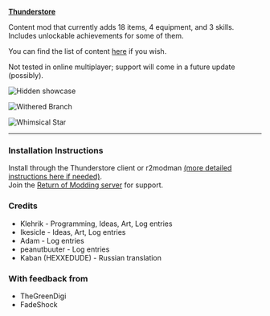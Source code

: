 [**Thunderstore**](https://thunderstore.io/c/risk-of-rain-returns/p/Klehrik/Aphelion/)

Content mod that currently adds 18 items, 4 equipment, and 3 skills.  
Includes unlockable achievements for some of them.  

You can find the list of content [here](https://github.com/Klehrik/RoRR-Aphelion/wiki/Content) if you wish.  

Not tested in online multiplayer; support will come in a future update (possibly).  

![Hidden showcase](https://github.com/Klehrik/Klehrik-Aphelion/blob/main/hiddenShowcase.png?raw=true)  

![Withered Branch](https://github.com/Klehrik/Klehrik-Aphelion/blob/main/showcaseWitheredBranch.gif?raw=true)  

![Whimsical Star](https://github.com/Klehrik/Klehrik-Aphelion/blob/main/showcaseWhimsicalStar.gif?raw=true)  

---

### Installation Instructions
Install through the Thunderstore client or r2modman [(more detailed instructions here if needed)](https://return-of-modding.github.io/ModdingWiki/Playing/Getting-Started/).  
Join the [Return of Modding server](https://discord.gg/VjS57cszMq) for support.  


### Credits
* Klehrik - Programming, Ideas, Art, Log entries
* Ikesicle - Ideas, Art, Log entries
* Adam - Log entries
* peanutbuuter - Log entries
* Kaban (HEXXEDUDE) - Russian translation

### With feedback from
* TheGreenDigi
* FadeShock
